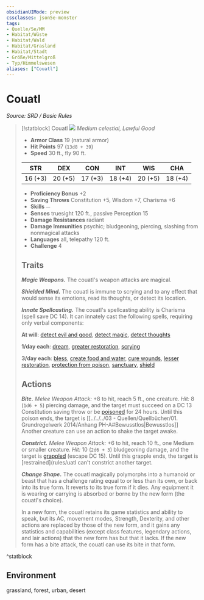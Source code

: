 ```yaml
---
obsidianUIMode: preview
cssclasses: json5e-monster
tags:
- Quelle/5e/MM
- Habitat/Wüste
- Habitat/Wald
- Habitat/Grasland
- Habitat/Stadt
- Größe/Mittelgroß
- Typ/Himmelswesen
aliases: ["Couatl"]
---
```

# Couatl
*Source: SRD / Basic Rules*  

> [!statblock] Couatl
> ![](compendium/bestiary/celestial/token/couatl.png#token)
> *Medium celestial, Lawful Good*
> 
> - **Armor Class** 19  (natural armor)
> - **Hit Points** 97 (`13d8 + 39`)
> - **Speed** 30 ft., fly 90 ft.
> 
> |STR|DEX|CON|INT|WIS|CHA|
> |:---:|:---:|:---:|:---:|:---:|:---:|
> |16 (+3)|20 (+5)|17 (+3)|18 (+4)|20 (+5)|18 (+4)|
> 
> - **Proficiency Bonus** +2
> - **Saving Throws** Constitution +5, Wisdom +7, Charisma +6
> - **Skills** ⏤
> - **Senses** truesight 120 ft., passive Perception 15
> - **Damage Resistances** radiant
> - **Damage Immunities** psychic; bludgeoning, piercing, slashing from nonmagical attacks
> - **Languages** all, telepathy 120 ft.
> - **Challenge** 4
> 
> ## Traits
> 
> ***Magic Weapons.*** The couatl's weapon attacks are magical.
> 
> ***Shielded Mind.*** The couatl is immune to scrying and to any effect that would sense its emotions, read its thoughts, or detect its location.
> 
> ***Innate Spellcasting.*** The couatl's spellcasting ability is Charisma (spell save DC 14). It can innately cast the following spells, requiring only verbal components:
> 
> **At will**: [detect evil and good](compendium/spells/detect-evil-and-good.md), [detect magic](compendium/spells/detect-magic.md), [detect thoughts](compendium/spells/detect-thoughts.md)
> 
> **1/day each**: [dream](compendium/spells/dream.md), [greater restoration](compendium/spells/greater-restoration.md), [scrying](compendium/spells/scrying.md)
> 
> **3/day each**: [bless](compendium/spells/bless.md), [create food and water](compendium/spells/create-food-and-water.md), [cure wounds](compendium/spells/cure-wounds.md), [lesser restoration](compendium/spells/lesser-restoration.md), [protection from poison](compendium/spells/protection-from-poison.md), [sanctuary](compendium/spells/sanctuary.md), [shield](compendium/spells/shield.md)
> 
> ## Actions
> 
> ***Bite.*** *Melee Weapon Attack:* +8 to hit, reach 5 ft., one creature. *Hit:* 8 (`1d6 + 5`) piercing damage, and the target must succeed on a DC 13 Constitution saving throw or be [poisoned](rules/conditions.md#poisoned) for 24 hours. Until this poison ends, the target is [[../../../03 - Quellen/Quellbücher/01. Grundregelwerk 2014/Anhang PH-A#Bewusstlos|Bewusstlos]] Another creature can use an action to shake the target awake.
> 
> ***Constrict.*** *Melee Weapon Attack:* +6 to hit, reach 10 ft., one Medium or smaller creature. *Hit:* 10 (`2d6 + 3`) bludgeoning damage, and the target is [grappled](rules/conditions.md#grappled) (escape DC 15). Until this grapple ends, the target is [restrained](rules/[](../../../03%20-%20Quellen/Quellbücher/01.%20Grundregelwerk%202014/Anhang%20PH-A.md#Bewusstlos)uatl can't constrict another target.
> 
> ***Change Shape.*** The couatl magically polymorphs into a humanoid or beast that has a challenge rating equal to or less than its own, or back into its true form. It reverts to its true form if it dies. Any equipment it is wearing or carrying is absorbed or borne by the new form (the couatl's choice).
> 
> In a new form, the couatl retains its game statistics and ability to speak, but its AC, movement modes, Strength, Dexterity, and other actions are replaced by those of the new form, and it gains any statistics and capabilities (except class features, legendary actions, and lair actions) that the new form has but that it lacks. If the new form has a bite attack, the couatl can use its bite in that form.

^statblock

## Environment

grassland, forest, urban, desert